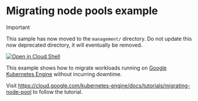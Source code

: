 # Migrating node pools example

> [!IMPORTANT]  
> This sample has now moved to the `management/` directory.
> Do not update this now deprecated directory, it will eventually be removed.

[![Open in Cloud Shell](https://gstatic.com/cloudssh/images/open-btn.svg)](https://ssh.cloud.google.com/cloudshell/editor?cloudshell_git_repo=https://github.com/GoogleCloudPlatform/kubernetes-engine-samples&cloudshell_tutorial=README.md&cloudshell_workspace=migrating-node-pool)

This example shows how to migrate workloads running on
[Google Kubernetes Engine](https://cloud.google.com/kubernetes-engine)
without incurring downtime.

Visit https://cloud.google.com/kubernetes-engine/docs/tutorials/migrating-node-pool
to follow the tutorial.
